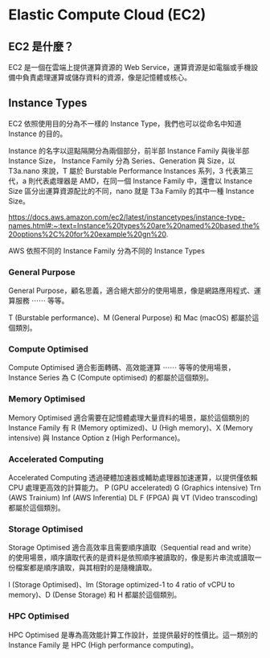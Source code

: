 # Elastic Compute Cloud (EC2)

## EC2 是什麼？

EC2 是一個在雲端上提供運算資源的 Web Service，運算資源是如電腦或手機設備中負責處理運算或儲存資料的資源，像是記憶體或核心。

## Instance Types

EC2 依照使用目的分為不一樣的 Instance Type，我們也可以從命名中知道 Instance 的目的。

Instance 的名字以逗點隔開分為兩個部分，前半部 Instance Family 與後半部 Instance Size，
Instance Family 分為 Series、Generation 與 Size，以 T3a.nano 來說，T 屬於 Burstable Performance Instances 系列，3 代表第三代，a 則代表處理器是 AMD，在同一個 Instance Family 中，還會以 Instance Size 區分出運算資源配比的不同，nano 就是 T3a Family 的其中一種 Instance Size。

https://docs.aws.amazon.com/ec2/latest/instancetypes/instance-type-names.html#:~:text=Instance%20types%20are%20named%20based,the%20options%2C%20for%20example%20gn%20.

AWS 依照不同的 Instance Family 分為不同的 Instance Types

### General Purpose

General Purpose，顧名思義，適合絕大部分的使用場景，像是網路應用程式、運算服務 ⋯⋯ 等等。

T (Burstable performance)、M (General Purpose) 和 Mac (macOS) 都屬於這個類別。

### Compute Optimised

Compute Optimised 適合影面轉碼、高效能運算 ⋯⋯ 等等的使用場景，Instance Series 為 C (Compute optimised) 的都屬於這個類別。

### Memory Optimised

Memory Optimised 適合需要在記憶體處理大量資料的場景，屬於這個類別的 Instance Family 有 R (Memory optimized)、U (High memory)、X (Memory intensive) 與 Instance Option z (High Performance)。

### Accelerated Computing

Accelerated Computing 透過硬體加速器或輔助處理器加速運算，以提供僅依賴 CPU 處理更高效的計算能力。
P (GPU accelerated) G (Graphics intensive) Trn (AWS Trainium) Inf (AWS Inferentia) DL F (FPGA) 與 VT (Video transcoding) 都屬於這個類別。

### Storage Optimised

Storage Optimised 適合高效率且需要順序讀取（Sequential read and write）的使用場景，順序讀取代表的是資料是依照順序被讀取的，像是影片串流或讀取一份檔案都是順序讀取，與其相對的是隨機讀取。

l (Storage Optimised)、lm (Storage optimized-1 to 4 ratio of vCPU to memory)、D (Dense Storage) 和 H 都屬於這個類別。

### HPC Optimised

HPC Optimised 是專為高效能計算工作設計，並提供最好的性價比。這一類別的 Instance Family 是 HPC (High performance computing)。
